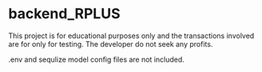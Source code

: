 # backend_RPLUS

This project is for educational purposes only and the transactions involved are for only for testing. The developer do not seek any profits.


.env and sequlize model config files are not included.
